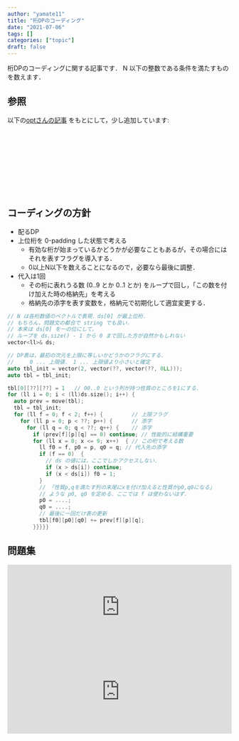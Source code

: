 ```yaml
---
author: "yamate11"
title: "桁DPのコーディング"
date: "2021-07-06"
tags: []
categories: ["topic"]
draft: false
---
```


桁DPのコーディングに関する記事です．
N 以下の整数である条件を満たすものを数えます．

## 参照

以下の[optさんの記事](https://opt-cp.com/digit-dp-implementation/)
をもとにして，少し追加しています:

<div class="iframely-embed"><div class="iframely-responsive" style="height: 140px; padding-bottom: 0;"><a href="https://opt-cp.com/digit-dp-implementation/" data-iframely-url="//cdn.iframe.ly/DwWoXJH"></a></div></div><script async src="//cdn.iframe.ly/embed.js" charset="utf-8"></script>

## コーディングの方針


* 配るDP
* 上位桁を 0-padding した状態で考える
    * 有効な桁が始まっているかどうかが必要なこともあるが，その場合にはそれを表すフラグを導入する．
    * 0以上N以下を数えることになるので，必要なら最後に調整．
* 代入は1回
    * その桁に表れうる数 (0..9 とか 0..1 とか) をループで回し，「この数を付け加えた時の格納先」を考える
    * 格納先の添字を表す変数を，格納元で初期化して適宜変更する．

```cpp
// N は各桁数値のベクトルで表現．ds[0] が最上位桁．
// もちろん，問題文の都合で string でも良い．
// 本来は ds[0] を一の位にして，
// ループを ds.size() - 1 から 0 まで回した方が自然かもしれない
vector<ll>& ds;

// DP表は，最初の次元を上限に等しいかどうかのフラグにする．
//     0 ... 上限値． 1 ... 上限値より小さいと確定
auto tbl_init = vector(2, vector(??, vector(??, 0LL)));
auto tbl = tbl_init;

tbl[0][??][??] = 1   // 00..0 という列が持つ性質のところを1にする．
for (ll i = 0; i < (ll)ds.size(); i++) {
  auto prev = move(tbl);
  tbl = tbl_init;
  for (ll f = 0; f < 2; f++) {         // 上限フラグ
    for (ll p = 0; p < ??; p++) {      // 添字
      for (ll q = 0; q < ??; q++) {    // 添字
        if (prev[f][p][q] == 0) continue; // 性能的に結構重要
        for (ll x = 0; x <= 9; x++)  { // この桁で考える数
          ll f0 = f, p0 = p, q0 = q; // 代入先の添字
          if (f == 0)  {
            // ds の値には，ここでしかアクセスしない．
            if (x > ds[i]) continue;
            if (x < ds[i]) f0 = 1;
          }
          // 「性質p,qを満たす列の末尾にxを付け加えると性質がp0,q0になる」
          // ような p0, q0 を定める．ここでは f は使わないはず．
          p0 = ....;
          q0 = ....;
          // 最後に一回だけ表の更新
          tbl[f0][p0][q0] += prev[f][p][q];
        }}}}}
```

## 問題集

<div style="left: 0; width: 100%; height: 190px; position: relative;"><iframe src="https://hatenablog-parts.com/embed?url=https%3A%2F%2Fblog.hamayanhamayan.com%2Fentry%2F2017%2F04%2F23%2F212728" style="top: 0; left: 0; width: 100%; height: 100%; position: absolute; border: 0;" allowfullscreen scrolling="no"></iframe></div>

<div style="left: 0; width: 100%; height: 190px; position: relative;"><iframe src="https://hatenablog-parts.com/embed?url=https%3A%2F%2Fyang33-kassa.hatenablog.com%2Fentry%2F2017%2F11%2F04%2F014135" style="top: 0; left: 0; width: 100%; height: 100%; position: absolute; border: 0;" allowfullscreen scrolling="no"></iframe></div>

